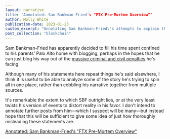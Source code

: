 ```yaml
---
layout: narrative
title: 'Annotated: Sam Bankman-Fried's "FTX Pre-Mortem Overview"'
author: Molly White
publication-date: 2023-01-23
custom_excerpt: "Annotating Sam Bankman-Fried\'s attempts to explain the FTX collapse."
post_collection: "blockchain"
---
```


Sam Bankman-Fried has apparently decided to fill his time spent confined to his parents' Palo Alto home with blogging, perhaps in the hopes that he can just blog his way out of the [massive criminal and civil penalties](https://newsletter.mollywhite.net/p/issue-13-dont-threaten-me-with-a) he's facing.

Although many of his statements here repeat things he's said elsewhere, I think it is useful to be able to analyze some of the story he's trying to spin all in one place, rather than cobbling his narrative together from multiple sources.

It's remarkable the extent to which SBF outright lies, or at the very least twists his version of events to distort reality in his favor. I don't intend to annotate further posts from him—which I suspect will be many—but instead hope that this will be sufficient to give some idea of just how thoroughly misleading these statements are.

[Annotated: Sam Bankman-Fried's "FTX Pre-Mortem Overview"](https://www.mollywhite.net/annotations/sbf-ftx-pre-mortem-overview)